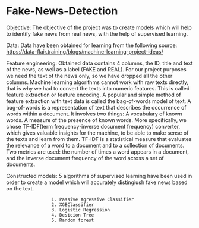 # Fake-News-Detection


Objective: The objective of the project was to create models which will help to identify fake news from real news, with the help of supervised learning. 


Data: Data have been obtained  for learning from the following source: https://data-flair.training/blogs/machine-learning-project-ideas/



Feature engineering: Obtained data contains 4 columns, 
                the ID,
                title and 
                text of the news, 
                as well as a label (FAKE and REAL).
For our project purposes we need the text of the news only, so we have dropped all the other columns. 
        Machine learning algorithms cannot work with raw texts directly, that is why we had to convert the texts into numeric features. This is called feature extraction or feature encoding. A popular and simple method of feature extraction with text data is called the bag-of-words model of text. A bag-of-words is a representation of text that describes the occurrence of words within a document. It involves two things: A vocabulary of known words. A measure of the presence of known words. More specifically, we chose TF-IDF(term frequency-inverse document frequency) converter, which gives valuable insights for the machine, to be able to make sense of the texts and learn from them. TF-IDF is a statistical measure that evaluates the relevance of a word to a document and to a collection of documents. Two metrics are used: the number of times a word appears in a document, and the inverse document frequency of the word across a set of documents. 

Constructed models:  5 algorithms of supervised learning have been used in order to create a model which will accurately distingiush fake news based on the text.

                     1. Passive Agressive Classifier                   
                     2. XGBClassifier
                     3. Logistic Regression                     
                     4. Desicion Tree                     
                     5. Random forest
